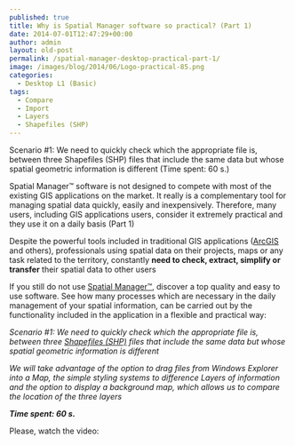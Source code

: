 ```yaml
---
published: true
title: Why is Spatial Manager software so practical? (Part 1)
date: 2014-07-01T12:47:29+00:00
author: admin
layout: old-post
permalink: /spatial-manager-desktop-practical-part-1/
image: /images/blog/2014/06/Logo-practical-85.png
categories:
  - Desktop L1 (Basic)
tags:
  - Compare
  - Import
  - Layers
  - Shapefiles (SHP)
---
```

Scenario #1: We need to quickly check which the appropriate file is, between three Shapefiles (SHP) files that include the same data but whose spatial geometric information is different (Time spent: 60 s.)

<!--more-->

Spatial Manager™ software is not designed to compete with most of the existing GIS applications on the market. It really is a complementary tool for managing spatial data quickly, easily and inexpensively. Therefore, many users, including GIS applications users, consider it extremely practical and they use it on a daily basis (Part 1)

Despite the powerful tools included in traditional GIS applications (<a title="ESRI ArcGIS page" href="http://www.esri.com/software/arcgis" target="_blank" rel="nofollow">ArcGIS</a> and others), professionals using spatial data on their projects, maps or any task related to the territory, constantly **need to check, extract, simplify or transfer** their spatial data to other users

If you still do not use <a title="Spatial Manager web" href="/">Spatial Manager™</a>, discover a top quality and easy to use software. See how many processes which are necessary in the daily management of your spatial information, can be carried out by the functionality included in the application in a flexible and practical way:

_<span>Scenario #1</span>: We need to quickly check which the appropriate file is, between three <a title="Shapefiles (SHP) wiki" href="http://es.wikipedia.org/wiki/Shapefile" target="_blank" rel="nofollow">Shapefiles (SHP)</a> files that include the same data but whose spatial geometric information is different_

_We will take advantage of the option to drag files from Windows Explorer into a Map, the simple styling systems to difference Layers of information and the option to display a background map, which allows us to compare the location of the three layers_

**_Time spent: 60 s._**
  
Please, watch the video:
